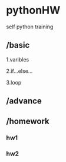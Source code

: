# pythonHW
self python training

## /basic
1.varibles

2.if...else...

3.loop

## /advance

## /homework

### hw1

### hw2
